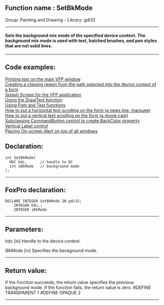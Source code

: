 
## Function name : SetBkMode
Group: Painting and Drawing - Library: gdi32    
***  


#### Sets the background mix mode of the specified device context. The background mix mode is used with text, hatched brushes, and pen styles that are not solid lines.
***  


## Code examples:
[Printing text on the main VFP window](../../samples/sample_035.md)  
[Creating a clipping region from the path selected into the device context of a form](../../samples/sample_144.md)  
[Splash Screen for the VFP application](../../samples/sample_294.md)  
[Using the DrawText function](../../samples/sample_303.md)  
[Using Font and Text functions](../../samples/sample_304.md)  
[How to put a horizontal text scrolling on the form (a news line, marquee)](../../samples/sample_352.md)  
[How to put a vertical text scrolling on the form (a movie cast)](../../samples/sample_354.md)  
[Subclassing CommandButton control to create BackColor property](../../samples/sample_392.md)  
[Vertical Label control](../../samples/sample_398.md)  
[Placing On-screen Alert on top of all windows](../../samples/sample_504.md)  

## Declaration:
```foxpro  
int SetBkMode(
  HDC hdc,      // handle to DC
  int iBkMode   // background mode
);  
```  
***  


## FoxPro declaration:
```foxpro  
DECLARE INTEGER SetBkMode IN gdi32;
	INTEGER hdc,;
	INTEGER iBkMode  
```  
***  


## Parameters:
hdc 
[in] Handle to the device context. 

iBkMode 
[in] Specifies the background mode.  
***  


## Return value:
If the function succeeds, the return value specifies the previous background mode. If the function fails, the return value is zero. 
#DEFINE TRANSPARENT    1 
#DEFINE OPAQUE              2  
***  

